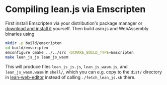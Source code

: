 # Compiling lean.js via Emscripten

First install Emscripten via your distribution's package manager or [download and install it](https://kripken.github.io/emscripten-site/docs/getting_started/downloads.html) yourself. Then build asm.js and WebAssembly binaries using

```bash
mkdir -p build/emscripten
cd build/emscripten
emconfigure cmake ../../src -DCMAKE_BUILD_TYPE=Emscripten
make lean_js_js lean_js_wasm
```

This will produce files `lean_js_js.js`, `lean_js_wasm.js`, and `lean_js_wasm.wasm` in `shell/`, which you can e.g. copy to the `dist/` directory in [lean-web-editor](https://github.com/leanprover/lean-web-editor) instead of calling `./fetch_lean_js.sh` there.
